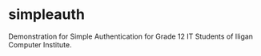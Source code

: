 # simpleauth

Demonstration for Simple Authentication for Grade 12 IT Students of Iligan Computer Institute.
